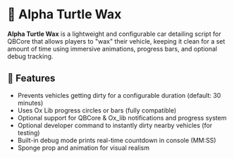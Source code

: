 # 🧽 Alpha Turtle Wax

**Alpha Turtle Wax** is a lightweight and configurable car detailing script for QBCore that allows players to "wax" their vehicle, keeping it clean for a set amount of time using immersive animations, progress bars, and optional debug tracking.

## 🚀 Features
- Prevents vehicles getting dirty for a configurable duration (default: 30 minutes)
- Uses Ox Lib progress circles or bars (fully compatible)
- Optional support for QBCore & Ox_lib notifications and progress system
- Optional developer command to instantly dirty nearby vehicles (for testing)
- Built-in debug mode prints real-time countdown in console (MM:SS)
- Sponge prop and animation for visual realism
